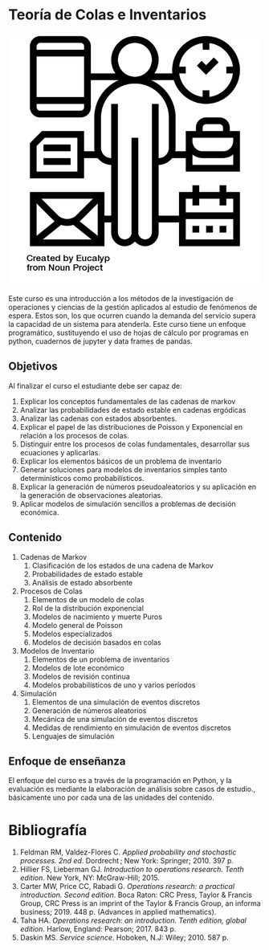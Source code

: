# Teoría de Colas e Inventarios

![management](img/noun_management_2906406.png)

Este curso es una introducción a los métodos de la investigación de operaciones y ciencias de la gestión aplicados al estudio de fenómenos de espera. Estos son, los que ocurren cuando la demanda del servicio supera la capacidad de un sistema para atenderla. Este curso tiene un enfoque programático, sustituyendo el uso de hojas de cálculo por programas en python, cuadernos de jupyter y data frames de pandas.

## Objetivos

Al finalizar el curso el estudiante debe ser capaz de:

1. Explicar los conceptos fundamentales de las cadenas de markov
2. Analizar las probabilidades de estado estable en cadenas ergódicas
3. Analizar las cadenas con estados absorbentes.
4. Explicar el papel de las distribuciones de Poisson y Exponencial en relación a los procesos de colas.
5. Distinguir entre los procesos de colas fundamentales, desarrollar sus ecuaciones y aplicarlas.
6. Explicar los elementos básicos de un problema de inventario
7. Generar soluciones para modelos de inventarios simples tanto determinísticos como probabilísticos.
8. Explicar la generación de números pseudoaleatorios y su aplicación en la generación de observaciones aleatorias.
9. Aplicar modelos de simulación sencillos a problemas de decisión económica.

## Contenido

1. Cadenas de Markov
   1. Clasificación de los estados de una cadena de Markov
   2. Probabilidades de estado estable
   3. Análisis de estado absorbente
2. Procesos de Colas
   1. Elementos de un modelo de colas
   2. Rol de la distribución exponencial
   3. Modelos de nacimiento y muerte Puros
   4. Modelo general de Poisson
   5. Modelos especializados
   6. Modelos de decisión basados en colas
3. Modelos de Inventario
   1. Elementos de un problema de inventarios
   2. Modelos de lote económico
   4. Modelos de revisión continua
   5. Modelos probabilísticos de uno y varios períodos
4. Simulación
   1. Elementos de una simulación de eventos discretos
   2. Generación de números aleatorios
   3. Mecánica de una simulación de eventos discretos
   4. Medidas de rendimiento en simulación de eventos discretos
   5. Lenguajes de simulación

## Enfoque de enseñanza

El enfoque del curso es a través de la programación en Python, y la evaluación es mediante la elaboración de análisis sobre casos de estudio., básicamente uno por cada una de las unidades del contenido.

# Bibliografía

1. Feldman RM, Valdez-Flores C. *Applied probability and stochastic processes. 2nd ed*. Dordrecht ; New York: Springer; 2010. 397 p. 
2. Hillier FS, Lieberman GJ. *Introduction to operations research. Tenth edition*. New York, NY: McGraw-Hill; 2015. 
3. Carter MW, Price CC, Rabadi G. *Operations research: a practical introduction. Second edition*. Boca Raton: CRC Press, Taylor & Francis Group, CRC Press is an imprint of the Taylor & Francis Group, an informa business; 2019. 448 p. (Advances in applied mathematics). 
4. Taha HA. *Operations research: an introduction. Tenth edition, global edition*. Harlow, England: Pearson; 2017. 843 p. 
5. Daskin MS. *Service science*. Hoboken, N.J: Wiley; 2010. 587 p. 
